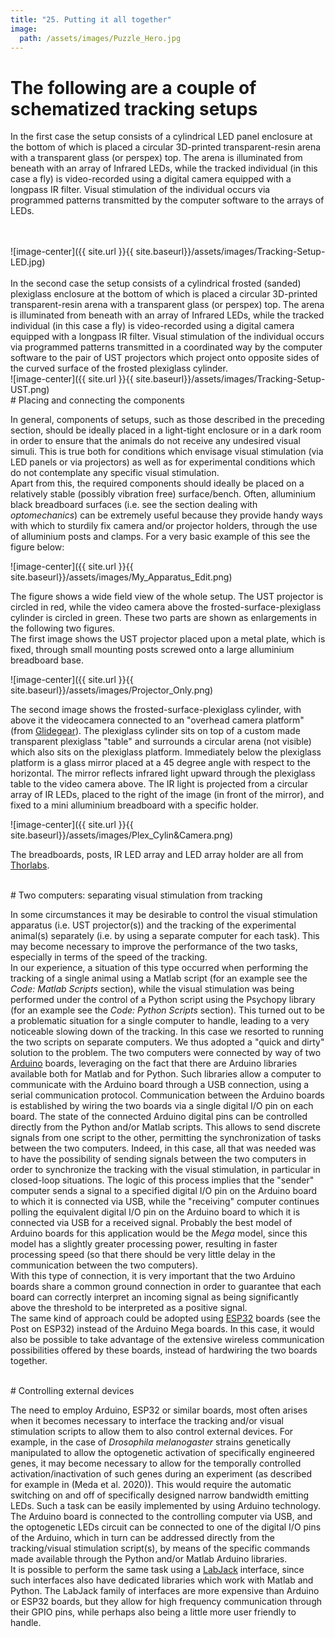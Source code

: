 ```yaml
---
title: "25. Putting it all together"
image: 
  path: /assets/images/Puzzle_Hero.jpg
---
```


<!--- # General concepts --->

# The following are a couple of schematized tracking setups
In the first case the setup consists of a cylindrical LED panel
enclosure at the bottom of which is placed a circular 3D-printed
transparent-resin arena with a transparent glass (or perspex) top. The
arena is illuminated from beneath with an array of Infrared LEDs, while
the tracked individual (in this case a fly) is video-recorded using a
digital camera equipped with a longpass IR filter. Visual stimulation of
the individual occurs via programmed patterns transmitted by the
computer software to the arrays of LEDs.

<br />
<br />
![image-center]({{ site.url }}{{ site.baseurl}}/assets/images/Tracking-Setup-LED.jpg)
<br />
<br />
In the second case the setup consists of a cylindrical frosted (sanded)
plexiglass enclosure at the bottom of which is placed a circular
3D-printed transparent-resin arena with a transparent glass (or perspex)
top. The arena is illuminated from beneath with an array of Infrared
LEDs, while the tracked individual (in this case a fly) is
video-recorded using a digital camera equipped with a longpass IR
filter. Visual stimulation of the individual occurs via programmed
patterns transmitted in a coordinated way by the computer software to
the pair of UST projectors which project onto opposite sides of the
curved surface of the frosted plexiglass cylinder.

<br />
![image-center]({{ site.url }}{{ site.baseurl}}/assets/images/Tracking-Setup-UST.png)

<br />
# Placing and connecting the components

In general, components of setups, such as those described in the
preceding section, should be ideally placed in a light-tight enclosure
or in a dark room in order to ensure that the animals do not receive any
undesired visual simuli. This is true both for conditions which envisage
visual stimulation (via LED panels or via projectors) as well as for
experimental conditions which do not contemplate any specific visual
stimulation.\
Apart from this, the required components should ideally be placed on a
relatively stable (possibly vibration free) surface/bench. Often,
alluminium black breadboard surfaces (i.e. see the section dealing with
*optomechanics*) can be extremely useful because they provide handy ways
with which to sturdily fix camera and/or projector holders, through the
use of alluminium posts and clamps. For a very basic example of this see
the figure below:

![image-center]({{ site.url }}{{ 
	site.baseurl}}/assets/images/My_Apparatus_Edit.png)

The figure shows a wide field view of the whole setup. The UST projector
is circled in red, while the video camera above the
frosted-surface-plexiglass cylinder is circled in green. These two parts
are shown as enlargements in the following two figures.\
The first image shows the UST projector placed upon a metal plate, which
is fixed, through small mounting posts screwed onto a large alluminium
breadboard base.

![image-center]({{ site.url }}{{ 
	site.baseurl}}/assets/images/Projector_Only.png)


The second image shows the frosted-surface-plexiglass cylinder, with
above it the videocamera connected to an \"overhead camera platform\"
(from [Glidegear](https://glidegear.net/)). The plexiglass cylinder sits
on top of a custom made transparent plexiglass \"table\" and surrounds a
circular arena (not visible) which also sits on the plexiglass platform.
Immediately below the plexiglass platform is a glass mirror placed at a
45 degree angle with respect to the horizontal. The mirror reflects
infrared light upward through the plexiglass table to the video camera
above. The IR light is projected from a circular array of IR LEDs,
placed to the right of the image (in front of the mirror), and fixed to
a mini alluminium breadboard with a specific holder.

![image-center]({{ site.url }}{{ 
	site.baseurl}}/assets/images/Plex_Cylin&Camera.png)

The breadboards, posts, IR LED array and LED array holder are all from
[Thorlabs](https://www.thorlabs.com/).

<br />
# Two computers: separating visual stimulation from tracking

In some circumstances it may be desirable to control the visual
stimulation apparatus (i.e. UST projector(s)) and the tracking of the
experimental animal(s) separately (i.e. by using a separate computer for
each task). This may become necessary to improve the performance of the
two tasks, especially in terms of the speed of the tracking.\
In our experience, a situation of this type occurred when performing the
tracking of a single animal using a Matlab script (for an example see
the *Code: Matlab Scripts* section), while the visual stimulation was
being performed under the control of a Python script using the Psychopy
library (for an example see the *Code: Python Scripts* section). This
turned out to be a problematic situation for a single computer to
handle, leading to a very noticeable slowing down of the tracking. In
this case we resorted to running the two scripts on separate computers.
We thus adopted a \"quick and dirty\" solution to the problem. The two
computers were connected by way of two
[Arduino](https://www.arduino.cc/) boards, leveraging on the fact that
there are Arduino libraries available both for Matlab and for Python.
Such libraries allow a computer to communicate with the Arduino board
through a USB connection, using a serial communication protocol.
Communication between the Arduino boards is established by wiring the
two boards via a single digital I/O pin on each board. The state of the
connected Arduino digital pins can be controlled directly from the
Python and/or Matlab scripts. This allows to send discrete signals from
one script to the other, permitting the synchronization of tasks between
the two computers. Indeed, in this case, all that was needed was to have
the possibility of sending signals between the two computers in order to
synchronize the tracking with the visual stimulation, in particular in
closed-loop situations. The logic of this process implies that the
\"sender\" computer sends a signal to a specified digital I/O pin on the
Arduino board to which it is connected via USB, while the \"receiving\"
computer continues polling the equivalent digital I/O pin on the Arduino
board to which it is connected via USB for a received signal. Probably
the best model of Arduino boards for this application would be the
*Mega* model, since this model has a slightly greater processing power,
resulting in faster processing speed (so that there should be very
little delay in the communication between the two computers).\
With this type of connection, it is very important that the two Arduino
boards share a common ground connection in order to guarantee that each
board can correctly interpret an incoming signal as being significantly
above the threshold to be interpreted as a positive signal.\
The same kind of approach could be adopted using
[ESP32](https://www.espressif.com/) boards (see the Post on ESP32)
instead of the Arduino Mega boards. In this case, it would also be
possible to take advantage of the extensive wireless communication
possibilities offered by these boards, instead of hardwiring the two
boards together.

<br />
# Controlling external devices

The need to employ Arduino, ESP32 or similar boards, most often arises
when it becomes necessary to interface the tracking and/or visual
stimulation scripts to allow them to also control external devices. For
example, in the case of *Drosophila melanogaster* strains genetically
manipulated to allow the optogenetic activation of specifically
engineered genes, it may become necessary to allow for the temporally
controlled activation/inactivation of such genes during an experiment
(as described for example in (Meda et al. 2020)). This would require the
automatic switching on and off of specifically designed narrow bandwidth
emitting LEDs. Such a task can be easily implemented by using Arduino
technology. The Arduino board is connected to the controlling computer
via USB, and the optogenetic LEDs circuit can be connected to one of the
digital I/O pins of the Arduino, which in turn can be addressed directly
from the tracking/visual stimulation script(s), by means of the specific
commands made available through the Python and/or Matlab Arduino
libraries.\
It is possible to perform the same task using a
[LabJack](https://labjack.com/) interface, since such interfaces also
have dedicated libraries which work with Matlab and Python. The LabJack
family of interfaces are more expensive than Arduino or ESP32 boards,
but they allow for high frequency communication through their GPIO pins,
while perhaps also being a little more user friendly to handle.